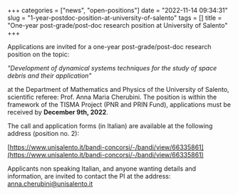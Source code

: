 +++
categories = ["news", "open-positions"]
date = "2022-11-14 09:34:31"
slug = "1-year-postdoc-position-at-university-of-salento"
tags = []
title = "One-year post-grade/post-doc research position at University of Salento"
+++

Applications are invited for a one-year post-grade/post-doc research position  on  the topic:

*"Development of dynamical systems techniques for the study of space debris and their application"*

at the Department of Mathematics and Physics of the University of Salento, scientific referee: Prof. Anna Maria Cherubini. 
The position is within the framework of the TISMA Project (PNR and PRIN Fund), applications must be received by **December 9th, 2022**.

The call  and  application forms (in Italian) are available at the following address (position no. 2):

[https://www.unisalento.it/bandi-concorsi/-/bandi/view/66335861](https://www.unisalento.it/bandi-concorsi/-/bandi/view/66335861)

Applicants non speaking Italian, and anyone wanting details and information,  are invited to contact the PI 
at the address: [anna.cherubini@unisalento.it](mailto:anna.cherubini@unisalento.it)
